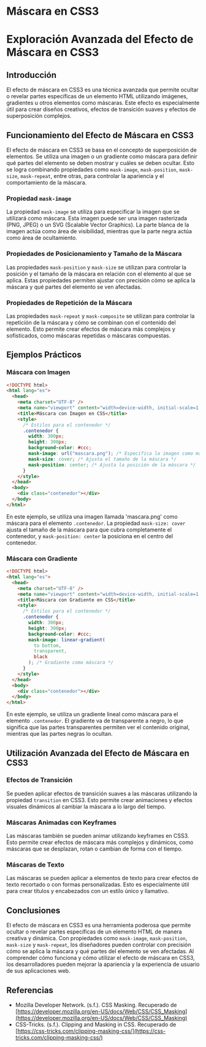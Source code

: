 # Máscara en CSS3

# Exploración Avanzada del Efecto de Máscara en CSS3

## Introducción

El efecto de máscara en CSS3 es una técnica avanzada que permite ocultar o revelar partes específicas de un elemento HTML utilizando imágenes, gradientes u otros elementos como máscaras. Este efecto es especialmente útil para crear diseños creativos, efectos de transición suaves y efectos de superposición complejos.

## Funcionamiento del Efecto de Máscara en CSS3

El efecto de máscara en CSS3 se basa en el concepto de superposición de elementos. Se utiliza una imagen o un gradiente como máscara para definir qué partes del elemento se deben mostrar y cuáles se deben ocultar. Esto se logra combinando propiedades como `mask-image`, `mask-position`, `mask-size`, `mask-repeat`, entre otras, para controlar la apariencia y el comportamiento de la máscara.

### Propiedad `mask-image`

La propiedad `mask-image` se utiliza para especificar la imagen que se utilizará como máscara. Esta imagen puede ser una imagen rasterizada (PNG, JPEG) o un SVG (Scalable Vector Graphics). La parte blanca de la imagen actúa como área de visibilidad, mientras que la parte negra actúa como área de ocultamiento.

### Propiedades de Posicionamiento y Tamaño de la Máscara

Las propiedades `mask-position` y `mask-size` se utilizan para controlar la posición y el tamaño de la máscara en relación con el elemento al que se aplica. Estas propiedades permiten ajustar con precisión cómo se aplica la máscara y qué partes del elemento se ven afectadas.

### Propiedades de Repetición de la Máscara

Las propiedades `mask-repeat` y `mask-composite` se utilizan para controlar la repetición de la máscara y cómo se combinan con el contenido del elemento. Esto permite crear efectos de máscara más complejos y sofisticados, como máscaras repetidas o máscaras compuestas.

## Ejemplos Prácticos

### Máscara con Imagen

```html
<!DOCTYPE html>
<html lang="es">
  <head>
    <meta charset="UTF-8" />
    <meta name="viewport" content="width=device-width, initial-scale=1.0" />
    <title>Máscara con Imagen en CSS</title>
    <style>
      /* Estilos para el contenedor */
      .contenedor {
        width: 300px;
        height: 300px;
        background-color: #ccc;
        mask-image: url("mascara.png"); /* Especifica la imagen como máscara */
        mask-size: cover; /* Ajusta el tamaño de la máscara */
        mask-position: center; /* Ajusta la posición de la máscara */
      }
    </style>
  </head>
  <body>
    <div class="contenedor"></div>
  </body>
</html>
```

En este ejemplo, se utiliza una imagen llamada 'mascara.png' como máscara para el elemento `.contenedor`. La propiedad `mask-size: cover` ajusta el tamaño de la máscara para que cubra completamente el contenedor, y `mask-position: center` la posiciona en el centro del contenedor.

### Máscara con Gradiente

```html
<!DOCTYPE html>
<html lang="es">
  <head>
    <meta charset="UTF-8" />
    <meta name="viewport" content="width=device-width, initial-scale=1.0" />
    <title>Máscara con Gradiente en CSS</title>
    <style>
      /* Estilos para el contenedor */
      .contenedor {
        width: 300px;
        height: 300px;
        background-color: #ccc;
        mask-image: linear-gradient(
          to bottom,
          transparent,
          black
        ); /* Gradiente como máscara */
      }
    </style>
  </head>
  <body>
    <div class="contenedor"></div>
  </body>
</html>
```

En este ejemplo, se utiliza un gradiente lineal como máscara para el elemento `.contenedor`. El gradiente va de transparente a negro, lo que significa que las partes transparentes permiten ver el contenido original, mientras que las partes negras lo ocultan.

## Utilización Avanzada del Efecto de Máscara en CSS3

### Efectos de Transición

Se pueden aplicar efectos de transición suaves a las máscaras utilizando la propiedad `transition` en CSS3. Esto permite crear animaciones y efectos visuales dinámicos al cambiar la máscara a lo largo del tiempo.

### Máscaras Animadas con Keyframes

Las máscaras también se pueden animar utilizando keyframes en CSS3. Esto permite crear efectos de máscara más complejos y dinámicos, como máscaras que se desplazan, rotan o cambian de forma con el tiempo.

### Máscaras de Texto

Las máscaras se pueden aplicar a elementos de texto para crear efectos de texto recortado o con formas personalizadas. Esto es especialmente útil para crear títulos y encabezados con un estilo único y llamativo.

## Conclusiones

El efecto de máscara en CSS3 es una herramienta poderosa que permite ocultar o revelar partes específicas de un elemento HTML de manera creativa y dinámica. Con propiedades como `mask-image`, `mask-position`, `mask-size` y `mask-repeat`, los diseñadores pueden controlar con precisión cómo se aplica la máscara y qué partes del elemento se ven afectadas. Al comprender cómo funciona y cómo utilizar el efecto de máscara en CSS3, los desarrolladores pueden mejorar la apariencia y la experiencia de usuario de sus aplicaciones web.

## Referencias

- Mozilla Developer Network. (s.f.). CSS Masking. Recuperado de [https://developer.mozilla.org/en-US/docs/Web/CSS/CSS_Masking](https://developer.mozilla.org/en-US/docs/Web/CSS/CSS_Masking)
- CSS-Tricks. (s.f.). Clipping and Masking in CSS. Recuperado de [https://css-tricks.com/clipping-masking-css/](https://css-tricks.com/clipping-masking-css/)
